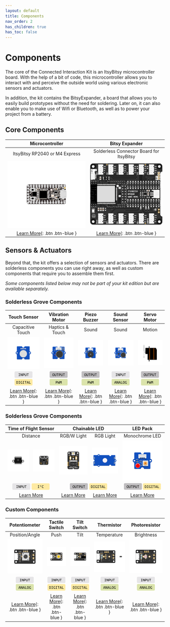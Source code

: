 ```yaml
---
layout: default
title: Components
nav_order: 2
has_children: true
has_toc: false
---
```


# Components

 The core of the Connected Interaction Kit is an ItsyBitsy microcontroller board. With the help of a bit of code, this microcontroller allows you to interact with and perceive the outside world using various electronic sensors and actuators.

In addition, the kit contains the BitsyExpander, a board that allows you to easily build prototypes without the need for soldering. Later on, it can also enable you to make use of Wifi or Bluetooth, as well as to power your project from a battery.

## Core Components

|                       Microcontroller                        |                        Bitsy Expander                        |
| :----------------------------------------------------------: | :----------------------------------------------------------: |
|                ItsyBitsy RP2040 or M4 Express                |           Solderless Connector Board for ItsyBitsy           |
| <img src="itsybitsy-microcontroller/assets/ItsyBitsy-RP2040.png" alt="ItsyBitsy RP2040" width="400"/> | <img src="bitsy-expander/assets/Bitsy-Expander-RP2040.png" alt="BitsyExpander" width="400"/> |
|       [Learn More](components-core){: .btn .btn-blue }       |       [Learn More](components-core){: .btn .btn-blue }       |



## Sensors & Actuators

Beyond that, the kit offers a selection of sensors and actuators. There are solderless components you can use right away, as well as custom components that require you to assemble them first. 

*Some components listed below may not be part of your kit edition but are available separately.*

### Solderless Grove Components

|                         Touch Sensor                         |                       Vibration Motor                        |                         Piezo Buzzer                         |                         Sound Sensor                         |                         Servo Motor                          |
| :----------------------------------------------------------: | :----------------------------------------------------------: | :----------------------------------------------------------: | :----------------------------------------------------------: | :----------------------------------------------------------: |
|                       Capacitive Touch                       |                       Haptics & Touch                        |                            Sound                             |                            Sound                             |                            Motion                            |
| ![Touch Sensor](touch-sensor/assets/Grove-Touch-Sensor.png)  | ![Vibration Motor](vibration-motor/assets/Grove-Vibration-Motor.png) | ![Piezo Buzzer](piezo-buzzer/assets/Grove-Piezo-Buzzer.png)  | ![Sound Sensor](sound-sensor/assets/Grove-Sound-Sensor.png)  |      ![Servo Motor](servo-motor/assets/Grove-Servo.png)      |
| <a href="../glossary/glossary"><img src="../glossary/assets/input.png" alt="Input" width="57"/></a> <a href="../glossary/glossary"><img src="../glossary/assets/digital.png" alt="Digital" width="57"/></a> | <a href="../glossary/glossary"><img src="../glossary/assets/output.png" alt="Output" width="57"/></a> <a href="../glossary/glossary"><img src="../glossary/assets/pwm.png" alt="PWM" width="57"/></a> | <a href="../glossary/glossary"><img src="../glossary/assets/output.png" alt="Output" width="57"/></a> <a href="../glossary/glossary"><img src="../glossary/assets/pwm.png" alt="PWM" width="57"/></a> | <a href="../glossary/glossary"><img src="../glossary/assets/input.png" alt="Input" width="57"/></a> <a href="../glossary/glossary"><img src="../glossary/assets/analog.png" alt="Analog" width="57"/></a> | <a href="../glossary/glossary"><img src="../glossary/assets/output.png" alt="Output" width="57"/></a> <a href="../glossary/glossary"><img src="../glossary/assets/pwm.png" alt="PWM" width="57"/></a> |
|  [Learn More](touch-sensor/touch-sensor){: .btn .btn-blue }  | [Learn More](vibration-motor/vibration-motor){: .btn .btn-blue } |  [Learn More](piezo-buzzer/piezo-buzzer){: .btn .btn-blue }  |  [Learn More](sound-sensor/sound-sensor){: .btn .btn-blue }  |   [Learn More](servo-motor/servo-motor){: .btn .btn-blue }   |



### Solderless Grove Components

<table>
<thead>
  <tr>
    <th align="center" colspan="2">Time of Flight Sensor<br></th>
    <th align="center" colspan="2">Chainable LED</th>
    <th align="center">LED Pack</th>
  </tr>
</thead>
<tbody>
  <tr>
    <td align="center" colspan="2">Distance</td>
    <td align="center">RGB/W Light</td>
    <td align="center">RGB Light</td>
    <td align="center">Monochrome LED</td>
  </tr>
  <tr>
    <td align="center"><img src="time-of-flight-distance-sensor/assets/ToF_v1_VL53L0X.png" alt="Time of Flight Sensor Version 1"/></td>
    <td align="center"><img src="time-of-flight-distance-sensor/assets/ToF_v2_VL53L0X.png" alt="Time of Flight Sensor Version 2"/></td>
    <td align="center"><img src="chainable-led/assets/ChaiNEO-RGBW.png" alt="ChaiNEO RGB/W LED"/></td>
    <td align="center"><img src="chainable-led/assets/Grove-Chainable-LED-2.0.png" alt="Grove Chainable LED"/></td>
    <td align="center"><img src="led-pack/assets/Grove-LED-pack.png" alt="LED Pack"/></td>
  </tr>
  <tr>
    <td align="center" colspan="2"><a href="../glossary/glossary"><img src="../glossary/assets/input.png" alt="Input" width="57"/></a> <a href="../glossary/glossary"><img src="../glossary/assets/iic.png" alt="I2C" width="57"/></a></td>
    <td align="center" colspan="2"><a href="../glossary/glossary"><img src="../glossary/assets/output.png" alt="Output" width="57"/></a> <a href="../glossary/glossary"><img src="../glossary/assets/digital.png" alt="Digital" width="57"/></a></td>
    <td align="center"><a href="../glossary/glossary"><img src="../glossary/assets/output.png" alt="Output" width="57"/></a> <a href="../glossary/glossary"><img src="../glossary/assets/digital.png" alt="Digital" width="57"/></a></td>
  </tr>
  <tr>
    <td align="center" colspan="2"><a href="time-of-flight-distance-sensor/time-of-flight-distance-sensor" class="btn btn-blue">Learn More</a></td>
    <td align="center"><a href="chainable-led/chainable-led-chaineo" class="btn btn-blue">Learn More</a></td>
    <td align="center"><a href="chainable-led/chainable-led-p9813" class="btn btn-blue">Learn More</a></td>
    <td align="center"><a href="led-pack/led-pack" class="btn btn-blue">Learn More</a></td>
  </tr>
</tbody>
</table>





### Custom Components

|                        Potentiometer                         |                        Tactile Switch                        |                         Tilt Switch                          |                          Thermistor                          |                        Photoresistor                         |
| :----------------------------------------------------------: | :----------------------------------------------------------: | :----------------------------------------------------------: | :----------------------------------------------------------: | :----------------------------------------------------------: |
|                        Position/Angle                        |                             Push                             |                             Tilt                             |                         Temperature                          |                          Brightness                          |
| ![Custom Potentiometer](rotary-potentiometer/assets/custom-rotation-pot-centered.png) | ![Tactile Switch](tactile-switch/assets/custom-tactile-switch-centered.png) | ![Tilt Switch](tilt-switch/assets/custom-tilt-switch-centered.png) | ![Temperature Sensor](thermistor/assets/custom-temperature-sensor-centered.png) | ![Photoresistor](photoresistor/assets/custom-photo-resistor-centered.png) |
| <a href="../glossary/glossary"><img src="../glossary/assets/input.png" alt="Input" width="57"/></a> <a href="../glossary/glossary"><img src="../glossary/assets/analog.png" alt="Analog" width="57"/></a> | <a href="../glossary/glossary"><img src="../glossary/assets/input.png" alt="Input" width="57"/></a> <a href="../glossary/glossary"><img src="../glossary/assets/digital.png" alt="Digital" width="57"/></a> | <a href="../glossary/glossary"><img src="../glossary/assets/input.png" alt="Input" width="57"/></a> <a href="../glossary/glossary"><img src="../glossary/assets/digital.png" alt="Digital" width="57"/></a> | <a href="../glossary/glossary"><img src="../glossary/assets/input.png" alt="Input" width="57"/></a> <a href="../glossary/glossary"><img src="../glossary/assets/analog.png" alt="Analog" width="57"/></a> | <a href="../glossary/glossary"><img src="../glossary/assets/input.png" alt="Input" width="57"/></a> <a href="../glossary/glossary"><img src="../glossary/assets/analog.png" alt="Analog" width="57"/></a> |
| [Learn More](rotary-potentiometer/rotary-potentiometer){: .btn .btn-blue } | [Learn More](tactile-switch/tactile-switch){: .btn .btn-blue } |   [Learn More](tilt-switch/tilt-switch){: .btn .btn-blue }   |    [Learn More](thermistor/thermistor){: .btn .btn-blue }    | [Learn More](photoresistor/photoresistor){: .btn .btn-blue } |

